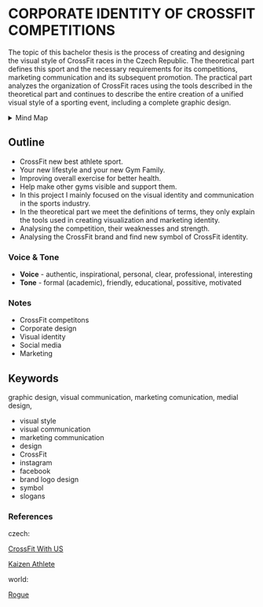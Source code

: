 
# CORPORATE IDENTITY OF CROSSFIT COMPETITIONS #

The topic of this bachelor thesis is the process of creating and designing the visual style of CrossFit races in the Czech Republic.
The theoretical part defines this sport and the necessary requirements for its competitions, marketing communication and its subsequent promotion.
The practical part analyzes the organization of CrossFit races using the tools described in the theoretical part and continues to describe the entire 
creation of a unified visual style of a sporting event, including a complete graphic design. 

<details>
  <summary>Mind Map</summary>
 
![Mind Map](mind_map_crossfit.jpg)
</details>

## Outline
- CrossFit new best athlete sport.
- Your new lifestyle and your new Gym Family. 
- Improving overall exercise for better health.
- Help make other gyms visible and support them. 
- In this project I mainly focused on the visual identity and communication in the sports industry.
- In the theoretical part we meet the definitions of terms, they only explain the tools used in creating visualization and marketing identity.
- Analysing the competition, their weaknesses and strength.
- Analysing the CrossFit brand and find new symbol of CrossFit identity.

### Voice & Tone
- **Voice** - authentic, inspirational, personal, clear, professional, interesting
- **Tone** - formal (academic), friendly, educational, possitive, motivated 

### Notes
* CrossFit competitons
* Corporate design
* Visual identity
* Social media
* Marketing

## Keywords
 graphic design, visual communication, marketing comunication, medial design,
* visual style
* visual communication
* marketing communication
* design
* CrossFit
* instagram
* facebook
* brand logo design
* symbol
* slogans

### References
czech:

[CrossFit With US](https://https://crossfitwithus.cz/)

[Kaizen Athlete](https://https://www.kaizenathlete.cz/)

world:

[Rogue](https:https://www.roguefitness.com/)
